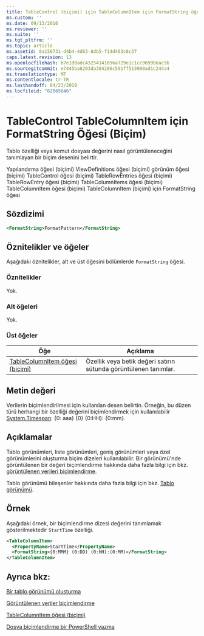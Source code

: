 ```yaml
---
title: TableControl (biçimi) için TableColumnItem için FormatString öğesi | Microsoft Docs
ms.custom: ''
ms.date: 09/13/2016
ms.reviewer: ''
ms.suite: ''
ms.tgt_pltfrm: ''
ms.topic: article
ms.assetid: 8a150731-d4b4-4d63-8db5-f14d463c8c37
caps.latest.revision: 13
ms.openlocfilehash: b7e1d0adc43254141056a729e1c1cc9699b6ac9b
ms.sourcegitcommit: e7445ba8203da304286c591ff513900ad1c244a4
ms.translationtype: MT
ms.contentlocale: tr-TR
ms.lasthandoff: 04/23/2019
ms.locfileid: "62065646"
---
```

# <a name="formatstring-element-for-tablecolumnitem-for-tablecontrol-format"></a>TableControl TableColumnItem için FormatString Öğesi (Biçim)

Tablo özelliği veya komut dosyası değerini nasıl görüntüleneceğini tanımlayan bir biçim desenini belirtir.

Yapılandırma öğesi (biçimi) ViewDefinitions öğesi (biçimi) görünüm öğesi (biçimi) TableControl öğesi (biçimi) TableRowEntries öğesi (biçimi) TableRowEntry öğesi (biçimi) TableColumnItems öğesi (biçimi) TableColumnItem öğesi (biçimi) TableColumnItem (biçimi) için FormatString öğesi

## <a name="syntax"></a>Sözdizimi

```xml
<FormatString>FormatPattern</FormatString>
```

## <a name="attributes-and-elements"></a>Öznitelikler ve öğeler

Aşağıdaki öznitelikler, alt ve üst öğesini bölümlerde `FormatString` öğesi.

### <a name="attributes"></a>Öznitelikler

Yok.

### <a name="child-elements"></a>Alt öğeleri

Yok.

### <a name="parent-elements"></a>Üst öğeler

|Öğe|Açıklama|
|-------------|-----------------|
|[TableColumnItem öğesi (biçimi)](./tablecolumnitem-element-for-tablecolumnitems-for-tablecontrol-format.md)|Özellik veya betik değeri satırın sütunda görüntülenen tanımlar.|

## <a name="text-value"></a>Metin değeri

Verilerin biçimlendirilmesi için kullanılan desen belirtin. Örneğin, bu düzen türü herhangi bir özelliği değerini biçimlendirmek için kullanılabilir [System.Timespan](/dotnet/api/System.TimeSpan): {0: aaa} {0} {0:HH}: {0:mm}.

## <a name="remarks"></a>Açıklamalar

Tablo görünümleri, liste görünümleri, geniş görünümleri veya özel görünümlerini oluşturma biçim dizeleri kullanılabilir. Bir görünümü'nde görüntülenen bir değeri biçimlendirme hakkında daha fazla bilgi için bkz. [görüntülenen verileri biçimlendirme](./formatting-displayed-data.md).

Tablo görünümü bileşenler hakkında daha fazla bilgi için bkz. [Tablo görünümü](./creating-a-table-view.md).

## <a name="example"></a>Örnek

Aşağıdaki örnek, bir biçimlendirme dizesi değerini tanımlamak gösterilmektedir `StartTime` özelliği.

```xml
<TableColumnItem>
  <PropertyName>StartTime</PropertyName>
  <FormatString>{0:MMM} (0:DD) (0:HH):(0:MM)</FormatString>
</TableColumnItem>
```

## <a name="see-also"></a>Ayrıca bkz:

[Bir tablo görünümü oluşturma](./creating-a-table-view.md)

[Görüntülenen veriler biçimlendirme](./formatting-displayed-data.md)

[TableColumnItem öğesi (biçimi)](./tablecolumnitem-element-for-tablecolumnitems-for-tablecontrol-format.md)

[Dosya biçimlendirme bir PowerShell yazma](./writing-a-powershell-formatting-file.md)
